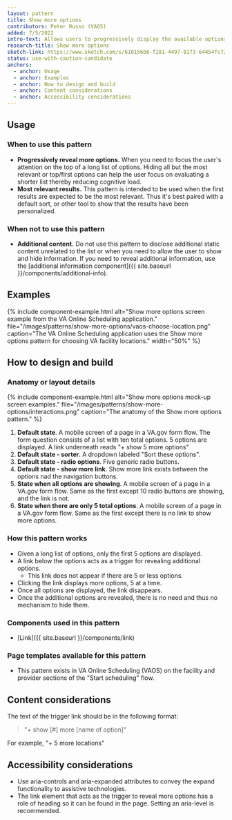 ```yaml
---
layout: pattern
title: Show more options
contributors: Peter Russo (VAOS)
added: 7/5/2022
intro-text: Allows users to progressively display the available options in a long list as needed. This helps the user process a long list in smaller chunks. 
research-title: Show more options
sketch-link: https://www.sketch.com/s/610156b6-f281-4497-81f3-64454fc72156/p/AC70760E-54B7-41E1-982A-26E3B29049DF
status: use-with-caution-candidate
anchors:
  - anchor: Usage
  - anchor: Examples
  - anchor: How to design and build
  - anchor: Content considerations
  - anchor: Accessibility considerations
---
```


## Usage

### When to use this pattern

* **Progressively reveal more options.** When you need to focus the user's attention on the top of a long list of options. Hiding all but the most relevant or top/first options can help the user focus on evaluating a shorter list thereby reducing cognitive load.
* **Most relevant results.** This pattern is intended to be used when the first results are expected to be the most relevant. Thus it's best paired with a default sort, or other tool to show that the results have been personalized.

### When not to use this pattern

* **Additional content.** Do not use this pattern to disclose additional static content unrelated to the list or when you need to allow the user to show and hide information. If you need to reveal additional information, use the [additional information component]({{ site.baseurl }}/components/additional-info).

## Examples

{% include component-example.html alt="Show more options screen example from the VA Online Scheduling application." file="/images/patterns/show-more-options/vaos-choose-location.png" caption="The VA Online Scheduling application uses the Show more options pattern for choosing VA facility locations." width="50%" %}

## How to design and build 

### Anatomy or layout details

{% include component-example.html alt="Show more options mock-up screen examples." file="/images/patterns/show-more-options/interactions.png" caption="The anatomy of the Show more options pattern." %}

1. **Default state**. A mobile screen of a page in a VA.gov form flow. The form question consists of a list with ten total options. 5 options are displayed. A link underneath reads "+ show 5 more options"
2. **Default state - sorter**. A dropdown labeled "Sort these options".
3. **Default state - radio options**. Five generic radio buttons.
4. **Default state - show more link**. Show more link exists between the options nad the navigation buttons.
5. **State when all options are showing**. A mobile screen of a page in a VA.gov form flow. Same as the first except 10 radio buttons are showing, and the link is not.
6.  **State when there are only 5 total options**. A mobile screen of a page in a VA.gov form flow. Same as the first except there is no link to show more options.

### How this pattern works

* Given a long list of options, only the first 5 options are displayed. 
* A link below the options acts as a trigger for revealing additional options.
  * This link does not appear if there are 5 or less options.
* Clicking the link displays more options, 5 at a time.
* Once all options are displayed, the link disappears.
* Once the additional options are revealed, there is no need and thus no mechanism to hide them.

### Components used in this pattern

* [Link]({{ site.baseurl }}/components/link)

### Page templates available for this pattern

* This pattern exists in VA Online Scheduling (VAOS) on the facility and provider sections of the "Start scheduling" flow.

## Content considerations

The text of the trigger link should be in the following format:

> "+ show [#] more [name of option]" 

For example, "+ 5 more locations"

## Accessibility considerations

* Use aria-controls and aria-expanded attributes to convey the expand functionality to assistive technologies.
* The link element that acts as the trigger to reveal more options has a role of heading so it can be found in the page. Setting an aria-level is recommended.